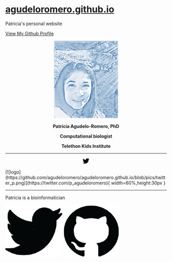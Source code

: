 # [agudeloromero.github.io](https://github.com/agudeloromero)
Patricia's personal website

[View My Github Profile](https://github.com/agudeloromero)



<p align="center">
  <img width="200" src="Patricia_photo_blue.jpg" alt="">
</p>

<p align="center"> <strong> Patricia Agudelo-Romero, PhD </strong></p>
 
<p align="center"> <strong> Computational biologist </strong></p>

<p align="center"> <strong> Telethon Kids Institute </strong></p>

***

<p align="center">
    <img width="20" src="https://github.com/agudeloromero/agudeloromero.github.io/blob/pics/twitter_p.png" href="https://twitter.com/p_agudeloromero">
</p>
[![logo](https://github.com/agudeloromero/agudeloromero.github.io/blob/pics/twitter_p.png)](https://twitter.com/p_agudeloromero){ width=60%,height:30px }

***

Patricia is a bioinformatician


![alt text][1.1]
![alt text][2.1]

[1.1]:https://github.com/agudeloromero/agudeloromero.github.io/blob/pics/twitter_p.png
[2.1]:https://github.com/agudeloromero/agudeloromero.github.io/blob/pics/github_p.png

[1]: https://twitter.com/p_agudeloromero
[2]: https://github.com/agudeloromero


